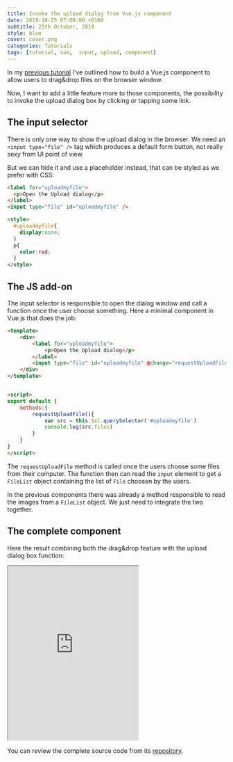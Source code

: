 ```yaml
---
title: Invoke the upload dialog from Vue.js component
date: 2019-10-25 07:00:00 +0100
subtitle: 25th October, 2019
style: blue
cover: cover.png
categories: Tutorials
tags: [tutorial, vue,  input, upload, component]
---
```


In my [previous tutorial](/blog/build-drag-drop-image-component-vue) I've outlined how to build a Vue.js component to allow users to drag&drop files on the browser window.

Now, I want to add a little feature more to those components, the possibility to invoke the upload dialog box by clicking or tapping some link.

## The input selector

There is only one way to show the upload dialog in the browser. We need an `<input type="file" />` tag which produces a default form button, not really sexy from UI point of view.

But we can hide it and use a placeholder instead, that can be styled as we prefer with CSS:

```html
<label for="uploadmyfile">
  <p>Open the Upload dialog</p>
</label>
<input type="file" id="uploadmyfile" />

<style>
  #uploadmyfile{
    display:none;
  }
  p{
    color:red;
  }
</style>
```

## The JS add-on

The input selector is responsible to open the dialog window and call a function once the user choose something. Here a minimal component in Vue.js that does the job:

```html
<template>
    <div>
        <label for="uploadmyfile">
            <p>Open the Upload dialog</p>
        </label>
        <input type="file" id="uploadmyfile" @change="requestUploadFile" />
    </div>
</template>


<script>
export default {
    methods:{
        requestUploadFile(){
            var src = this.$el.querySelector('#uploadmyfile')
            console.log(src.files)
        }
    }
}
</script>
```

The `requestUploadFile` method is called once the users choose some files from their computer. The function then can read the `input` element to get a `FileList` object containing the list of `File` choosen by the users.

In the previous components there was already a method responsible to read the images from a `FileList` object. We just need to integrate the two together.

## The complete component

Here the result combining both the drag&drop feature with the upload dialog box function:

<iframe src="https://vue-drop-image-and-preview-2--abusedmedia.repl.co" height="400"></iframe>

You can review the complete source code from its [repository](https://github.com/fabiofranchino/vue-drop-image-and-preview).